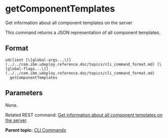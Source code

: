# getComponentTemplates

Get information about all component templates on the server

This command returns a JSON representation of all component templates.

## Format

```
udclient [\[global-args...\]](../../com.ibm.udeploy.reference.doc/topics/cli_command_format.md) [\[global-flags...\]](../../com.ibm.udeploy.reference.doc/topics/cli_command_format.md)
  getComponentTemplates
```

## Parameters

None.

Related REST command: [Get information about all component templates on the server](rest_cli_componenttemplate_get.md).

**Parent topic:** [CLI Commands](../../com.ibm.udeploy.reference.doc/topics/cli_commands.md)

